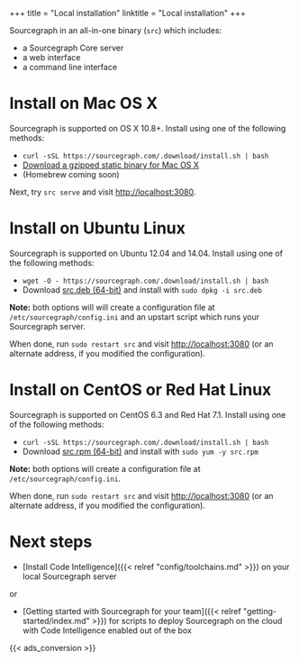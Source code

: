 +++
title = "Local installation"
linktitle = "Local installation"
+++

Sourcegraph in an all-in-one binary (`src`) which includes:

- a Sourcegraph Core server
- a web interface
- a command line interface

# Install on Mac OS X

Sourcegraph is supported on OS X 10.8+. Install using one of the following methods:

* `curl -sSL https://sourcegraph.com/.download/install.sh | bash`
* [Download a gzipped static binary for Mac OS X](https://sourcegraph.com/.download/latest/darwin-amd64/src.gz)
* (Homebrew coming soon)

Next, try `src serve` and visit [http://localhost:3080](http://localhost:3080).

# Install on Ubuntu Linux

Sourcegraph is supported on Ubuntu 12.04 and 14.04. Install using one of the following methods:

* `wget -O - https://sourcegraph.com/.download/install.sh | bash`
* Download [src.deb (64-bit)](https://sourcegraph.com/.download/latest/linux-amd64/src.deb)
and install with `sudo dpkg -i src.deb`

**Note:** both options will will create a configuration file at `/etc/sourcegraph/config.ini`
and an upstart script which runs your Sourcegraph server.

When done, run `sudo restart src` and visit [http://localhost:3080](http://localhost:3080)
(or an alternate address, if you modified the configuration).

# Install on CentOS or Red Hat Linux

Sourcegraph is supported on CentOS 6.3 and Red Hat 7.1. Install using one of the following methods:

* `curl -sSL https://sourcegraph.com/.download/install.sh | bash`
* Download [src.rpm (64-bit)](https://sourcegraph.com/.download/latest/linux-amd64/src.rpm)
and install with `sudo yum -y src.rpm`

**Note:** both options will create a configuration file at `/etc/sourcegraph/config.ini`.

When done, run `sudo restart src` and visit [http://localhost:3080](http://localhost:3080)
(or an alternate address, if you modified the configuration).

# Next steps

* [Install Code Intelligence]({{< relref "config/toolchains.md" >}}) on your local Sourcegraph server

or

* [Getting started with Sourcegraph for your team]({{< relref "getting-started/index.md" >}}) for scripts to deploy
Sourcegraph on the cloud with Code Intelligence enabled out of the box

{{< ads_conversion >}}
